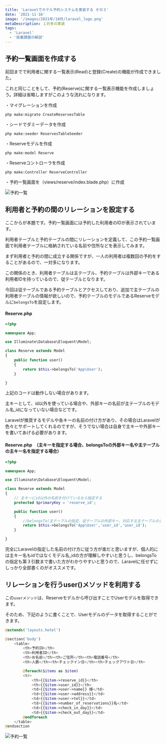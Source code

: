 ```yaml
---
title: 'Laravelでホテル予約システムを実装する その３'
date: '2021-11-16'
image: '/images/2021年/10月/laravel_logo.png'
metaDescription: １対多の実装
tags:
  - 'Laravel'
  - '授業課題の解説'
---
```


## 予約一覧画面を作成する

前回までで利用者に関する一覧表示(Read)と登録(Create)の機能が作成できました。

これと同じことをして、予約(Reserve)に関する一覧表示機能を作成しましょう。詳細は省略しますがこのような流れになります。

・マイグレーションを作成
```terminal
php make:migrate CreateReservesTable
```

・シードでダミーデータを作成
```terminal
php make:seeder ReservesTableSeeder
```

・Reserveモデルを作成
```terminal
php make:model Reserve
```

・Reserveコントローラを作成
```terminal
php make:Controller ReserveController
```

・予約一覧画面を（views/reserve/index.blade.php）に作成

![予約一覧](/images/2021年/11月/hotel2.png)

## 利用者と予約の間のリレーションを設定する

ここからが本題です。予約一覧画面には予約した利用者のIDが表示されています。

利用者テーブルと予約テーブルの間にリレーションを定義して、この予約一覧画面で利用者テーブルに格納されている名前や住所などを表示してみます。

まず利用者と予約の間に成立する関係ですが、<blue>一人の利用者は複数回の予約をすることがある</blue>ので、<red><bold>一対多</bold></red>になります。

この関係のとき、利用者テーブルは<bold>主テーブル</bold>、予約テーブルは<red><bold>外部キー</bold></red>である<bold>利用者ID</bold>を持っているので、<bold>従テーブル</bold>となります。

今回は従テーブルである予約テーブルとアクセスしており、追加で主テーブルの利用者テーブルの情報が欲しいので、予約テーブルのモデルである<bold>Reserveモデル</bold>に<code>belongsTo</code>を設定します。

#### Reserve.php
```php
<?php

namespace App;

use Illuminate\Database\Eloquent\Model;

class Reserve extends Model
{
    public function user()
    {
        return $this->belongsTo('App\User');
    }

}
```
上記のコードは動作しない場合があります。

主キーとして、<bold>id</bold>以外を使っている場合や、外部キーの名前が<bold>主テーブルのモデル名_id</bold>になっていない場合などです。

<red>Laravelが推奨するモデルや各キーの名前の付け方</red>があり、その場合はLaravelが色々とサポートしてくれるのですが、そうでない場合は自身で主キーや外部キーを書いてあげる必要があります。

#### Reserve.php　（主キーを指定する場合、belongsToの外部キー名や主テーブルの主キー名を指定する場合）
```php
<?php

namespace App;

use Illuminate\Database\Eloquent\Model;

class Reserve extends Model
{
    // 主キーにid以外の名前を付けているなら指定する
    protected $primaryKey = 'reserve_id';

    public function user()
    {
        //belongsTo(主テーブルの指定、従テーブルの外部キー、対応する主テーブルの主キー)
        return $this->belongsTo('App\User','user_id','user_id');
    }

}
```

完全にLaravelの指定した名前の付け方に従う方が楽だと思いますが、個人的には主キー名もidではなくモデル名_idの方が理解しやすいと思うし、belongsToの指定も第３引数まで書いた方がわかりやすいと思うので、Laravelに任せずにしっかり全部書くのがオススメです。

## リレーションを行うuser()メソッドを利用する

この<code>userメソッド</code>は、Reserveモデルから呼び出すことでUserモデルを取得できます。

そのため、下記のように書くことで、Userモデルのデータを取得することができます。


```php
@extends('layouts.hotel')

@section('body')
    <table>
        <th>予約ID</th>
        <th>利用者ID</th>
        <th>お名前</th><th>ご住所</th><th>電話番号</th>
        <th>人数</th><th>チェックイン日</th><th>チェックアウト日</th>

        @foreach($items as $item)
        <tr>
            <th>{{$item->reserve_id}}</th>
            <th>{{$item->user_id}}</th>
            <td>{{$item->user->name}} 様</td>
            <td>{{$item->user->address}}</td>
            <td>{{$item->user->tel}}</td>
            <td>{{$item->number_of_reservations}}名</td>
            <td>{{$item->check_in_day}}</td>
            <td>{{$item->check_out_day}}</td>
        @endforeach
    </table>
@endsection

```

![予約一覧](/images/2021年/11月/hotel3.png)
